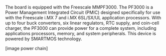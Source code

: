 The board is equipped with the Freescale MMPF3000.
The PF3000 is a Power Management Integrated Circuit (PMIC) designed specifically for use with the Freescale i.MX 7 and i.MX 6SL/SX/UL application processors. With up to four buck converters, six linear regulators, RTC supply, and coin-cell charger, the PF3000 can provide power for a complete system, including applications processors, memory, and system peripherals. This device is powered by SMARTMOS technology.

[image power chain]

